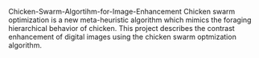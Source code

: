 Chicken-Swarm-Algortihm-for-Image-Enhancement
Chicken swarm optimization is a new meta-heuristic algorithm which mimics the foraging hierarchical behavior of chicken. 
This project describes the contrast enhancement of digital images using the chicken swarm optmization algorithm.

